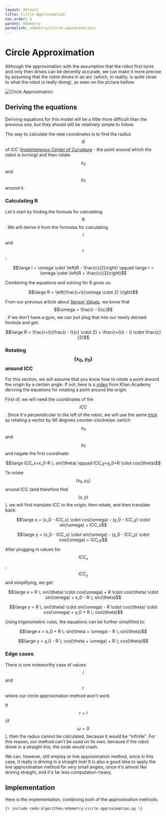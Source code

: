 ```yaml
---
layout: default
title: Circle Approximation
nav_order: 3
parent: Odometry
permalink: odometry/circle-approximation/
---
```


# Circle Approximation
Although the approximation with the assumption that the robot first turns and only then drives can be decently accurate, we can make it more precise by assuming that the robot drives in an arc (which, in reality, is quite close to what the robot is really doing), as seen on the picture bellow:

![Circle Approximation]({{site.url}}/assets/images/odometry/circle-approximation.png "Circle Approximation")

## Deriving the equations
Deriving equations for this model will be a little more difficult than the previous one, but they should still be relatively simple to follow.

The way to calculate the new coordinates is to find the radius $$R$$ of ICC ([*Instantaneous Center of Curvature*](https://en.wikipedia.org/wiki/Instant_centre_of_rotation) - the point around which the robot is turning) and then rotate $$x_0$$ and $$y_0$$ around it.


### Calculating R
Let's start by finding the formula for calculating $$R$$. We will derive it from the formulas for calculating $$l$$ and $$r$$:

$$\large l = \omega \cdot \left(R - \frac{c}{2}\right) \qquad \large r = \omega \cdot \left(R + \frac{c}{2}\right)$$

Combining the equations and solving for R gives us:

$$\large R = \left(\frac{r+l}{\omega \cdot 2} \right)$$

From our previous article about [Sensor Values]({{site.baseurl}}odometry/sensor-values/), we know that $$\omega = \frac{r - l}{c}$$. If we don't have a gyro, we can just plug that into our newly derived formula and get:

$$\large R = \frac{r+l}{\frac{r - l}{c} \cdot 2} = \frac{r+l}{r - l} \cdot \frac{c}{2}$$


### Rotating $$(x_0, y_0)$$ around ICC
For this section, we will assume that you know how to rotate a point around the origin by a certain angle. If not, here is a [video](https://www.khanacademy.org/partner-content/pixar/sets/rotation/v/sets-8) from Khan Academy deriving the equations for rotating a point around the origin.

First of, we will need the coordinates of the $$ICC$$. Since it's perpendicular to the left of the robot, we will use the same [trick](https://stackoverflow.com/questions/4780119/2d-euclidean-vector-rotations) as rotating a vector by 90 degrees counter-clockwise: switch $$x_0$$ and $$y_0$$ and negate the first coordinate:

$$\large ICC_x=x_0-R \; sin(\theta) \qquad ICC_y=y_0+R \cdot cos(\theta)$$

To rotate $$(x_0, y_0)$$ around ICC (and therefore find $$(x, y)$$), we will first translate ICC to the origin, then rotate, and then translate back:

$$\large x = (x_0 - ICC_x) \cdot cos(\omega) - (y_0 - ICC_y) \cdot sin(\omega) + ICC_x$$

$$\large y = (x_0 - ICC_x) \cdot sin(\omega) - (y_0 - ICC_y) \cdot cos(\omega) + ICC_y$$

After plugging in values for $$ICC_x$$, $$ICC_y$$ and simplifying, we get:

$$\large x = R \; sin(\theta) \cdot cos(\omega) + R \cdot cos(\theta) \cdot sin(\omega) + x_0 - R \; sin(\theta)$$

$$\large y = R \; sin(\theta) \cdot sin(\omega) - R \cdot cos(\theta) \cdot cos(\omega) + y_0 + R \; cos(\theta)$$

Using trigonometric rules, the equations can be further simplified to:

$$\large x = x_0 + R \; sin(\theta + \omega) - R \; sin(\theta)$$

$$\large y = y_0 - R \; cos(\theta + \omega) + R \; cos(\theta)$$


### Edge cases
There is one noteworthy case of values $$l$$ and $$r$$ where our circle approximation method won't work.

If $$r=l$$ (if $$\omega = 0$$), then the radius cannot be calculated, because it would be "infinite". For this reason, our method can't be used on its own, because if the robot drove in a straight line, the code would crash.

We can, however, still employ or line approximation method, since in this case, it really is driving in a straight line! It is also a good idea to apply the line approximation method for very small angles, since it's almost like driving straight, and it's far less computation-heavy.


## Implementation
Here is the implementation, combining both of the approximation methods:

```python
{% include code/algorithms/odometry/circle-approximation.py %}
```